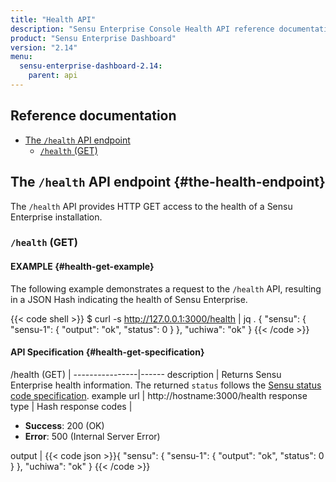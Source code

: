 ```yaml
---
title: "Health API"
description: "Sensu Enterprise Console Health API reference documentation."
product: "Sensu Enterprise Dashboard"
version: "2.14"
menu:
  sensu-enterprise-dashboard-2.14:
    parent: api
---
```


## Reference documentation

- [The `/health` API endpoint](#the-health-endpoint)
  - [`/health` (GET)](#health-get)

## The `/health` API endpoint {#the-health-endpoint}

The `/health` API provides HTTP GET access to the health of a
Sensu Enterprise installation.

### `/health` (GET)

#### EXAMPLE {#health-get-example}

The following example demonstrates a request to the `/health` API, resulting in
a JSON Hash indicating the health of Sensu Enterprise.

{{< code shell >}}
$ curl -s http://127.0.0.1:3000/health | jq .
{
  "sensu": {
    "sensu-1": {
      "output": "ok",
      "status": 0
    }
  },
  "uchiwa": "ok"
}
{{< /code >}}

#### API Specification {#health-get-specification}

/health (GET) | 
----------------|------
description     | Returns Sensu Enterprise health information. The returned `status` follows the [Sensu status code specification][1].
example url     | http://hostname:3000/health
response type   | Hash
response codes  | <ul><li>**Success**: 200 (OK)</li><li>**Error**: 500 (Internal Server Error)</li></ul>
output          | {{< code json >}}{
  "sensu": {
    "sensu-1": {
      "output": "ok",
      "status": 0
    }
  },
  "uchiwa": "ok"
}
{{< /code >}}

[1]: /sensu-core/latest/reference/checks/#sensu-check-specification
